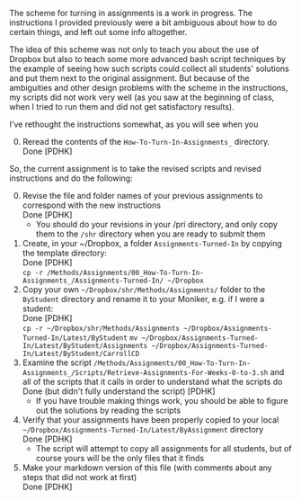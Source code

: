 
The scheme for turning in assignments is a work in progress. The instructions I provided previously were a bit ambiguous about how to do certain things, and left out some info altogether.

The idea of this scheme was not only to teach you about the use of Dropbox but also to teach some more advanced bash script techniques by the example of seeing how such scripts could collect all students' solutions and put them next to the original assignment. But because of the ambiguities and other design problems with the scheme in the instructions, my scripts did not work very well (as you saw at the beginning of class, when I tried to run them and did not get satisfactory results). 

I've rethought the instructions somewhat, as you will see when you 

0. Reread the contents of the `How-To-Turn-In-Assignments_` directory.  
Done [PDHK]

So, the current assignment is to take the revised scripts and revised instructions and do the following:

0. Revise the file and folder names of your previous assignments to correspond with the new instructions  
Done [PDHK]
    * You should do your revisions in your /pri directory, and only copy them to the `/shr` directory when you are ready to submit them
0. Create, in your ~/Dropbox, a folder `Assignments-Turned-In` by copying the template directory:  
Done [PDHK]  
    `cp -r /Methods/Assignments/00_How-To-Turn-In-Assignments_/Assignments-Turned-In/ ~/Dropbox`
0. Copy your own `~/Dropbox/shr/Methods/Assignments/` folder to the `ByStudent` directory and rename it to your Moniker, e.g. if I were a student:  
Done [PDHK]  
    `cp -r ~/Dropbox/shr/Methods/Assignments ~/Dropbox/Assignments-Turned-In/Latest/ByStudent`
    `mv ~/Dropbox/Assignments-Turned-In/Latest/ByStudent/Assignments ~/Dropbox/Assignments-Turned-In/Latest/ByStudent/CarrollCD`
0. Examine the script `/Methods/Assignments/00_How-To-Turn-In-Assignments_/Scripts/Retrieve-Assignments-For-Weeks-0-to-3.sh` and all of the scripts that it calls in order to understand what the scripts do  
Done (but didn't fully understand the script) [PDHK]  
    * If you have trouble making things work, you should be able to figure out the solutions by reading the scripts
0. Verify that your assignments have been properly copied to your local `~/Dropbox/Assignments-Turned-In/Latest/ByAssignment` directory  
Done [PDHK]  
    * The script will attempt to copy all assignments for all students, but of course yours will be the only files that it finds
0. Make your markdown version of this file (with comments about any steps that did not work at first)  
Done [PDHK]


